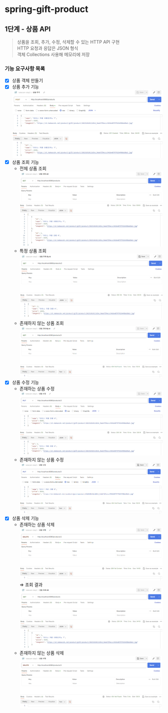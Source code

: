 # spring-gift-product
## 1단계 - 상품 API
> 상품을 조회, 추가, 수정, 삭제할 수 있는 HTTP API 구현   
> HTTP 요청과 응답은 JSON 형식   
> 객체 Collections 사용해 메모리에 저장
### 기능 요구사항 목록
- [x] 상품 객체 만들기
- [x] 상품 추가 기능
  ![img.png](img.png)
- [x] 상품 조회 기능
  - 전체 상품 조회
    ![img_1.png](img_1.png)
  - 특정 상품 조회
    ![img_2.png](img_2.png)
  - 존재하지 않는 상품 조회
    ![img_3.png](img_3.png)
- [x] 상품 수정 기능
  - 존재하는 상품 수정
    ![img_4.png](img_4.png)
  - 존재하지 않는 상품 수정
    ![img_5.png](img_5.png)
- [x] 상품 삭제 기능
  - 존재하는 상품 삭제
    ![img_6.png](img_6.png)
    &Rightarrow; 조회 결과
    ![img_7.png](img_7.png)
  - 존재하지 않는 상품 삭제
    ![img_8.png](img_8.png)